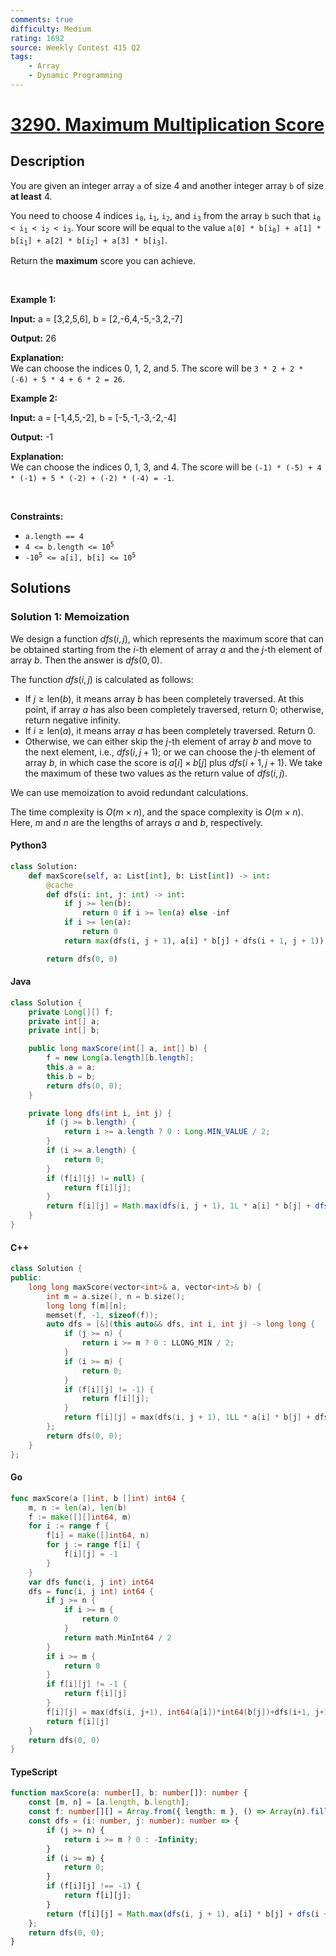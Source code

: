 ```yaml
---
comments: true
difficulty: Medium
rating: 1692
source: Weekly Contest 415 Q2
tags:
    - Array
    - Dynamic Programming
---
```


<!-- problem:start -->

# [3290. Maximum Multiplication Score](https://leetcode.com/problems/maximum-multiplication-score)

## Description

<!-- description:start -->

<p>You are given an integer array <code>a</code> of size 4 and another integer array <code>b</code> of size <strong>at least</strong> 4.</p>

<p>You need to choose 4 indices <code>i<sub>0</sub></code>, <code>i<sub>1</sub></code>, <code>i<sub>2</sub></code>, and <code>i<sub>3</sub></code> from the array <code>b</code> such that <code>i<sub>0</sub> &lt; i<sub>1</sub> &lt; i<sub>2</sub> &lt; i<sub>3</sub></code>. Your score will be equal to the value <code>a[0] * b[i<sub>0</sub>] + a[1] * b[i<sub>1</sub>] + a[2] * b[i<sub>2</sub>] + a[3] * b[i<sub>3</sub>]</code>.</p>

<p>Return the <strong>maximum</strong> score you can achieve.</p>

<p>&nbsp;</p>
<p><strong class="example">Example 1:</strong></p>

<div class="example-block">
<p><strong>Input:</strong> <span class="example-io">a = [3,2,5,6], b = [2,-6,4,-5,-3,2,-7]</span></p>

<p><strong>Output:</strong> <span class="example-io">26</span></p>

<p><strong>Explanation:</strong><br />
We can choose the indices 0, 1, 2, and 5. The score will be <code>3 * 2 + 2 * (-6) + 5 * 4 + 6 * 2 = 26</code>.</p>
</div>

<p><strong class="example">Example 2:</strong></p>

<div class="example-block">
<p><strong>Input:</strong> <span class="example-io">a = [-1,4,5,-2], b = [-5,-1,-3,-2,-4]</span></p>

<p><strong>Output:</strong> <span class="example-io">-1</span></p>

<p><strong>Explanation:</strong><br />
We can choose the indices 0, 1, 3, and 4. The score will be <code>(-1) * (-5) + 4 * (-1) + 5 * (-2) + (-2) * (-4) = -1</code>.</p>
</div>

<p>&nbsp;</p>
<p><strong>Constraints:</strong></p>

<ul>
	<li><code>a.length == 4</code></li>
	<li><code>4 &lt;= b.length &lt;= 10<sup>5</sup></code></li>
	<li><code>-10<sup>5</sup> &lt;= a[i], b[i] &lt;= 10<sup>5</sup></code></li>
</ul>

<!-- description:end -->

## Solutions

<!-- solution:start -->

### Solution 1: Memoization

We design a function $\textit{dfs}(i, j)$, which represents the maximum score that can be obtained starting from the $i$-th element of array $a$ and the $j$-th element of array $b$. Then the answer is $\textit{dfs}(0, 0)$.

The function $\textit{dfs}(i, j)$ is calculated as follows:

-   If $j \geq \text{len}(b)$, it means array $b$ has been completely traversed. At this point, if array $a$ has also been completely traversed, return $0$; otherwise, return negative infinity.
-   If $i \geq \text{len}(a)$, it means array $a$ has been completely traversed. Return $0$.
-   Otherwise, we can either skip the $j$-th element of array $b$ and move to the next element, i.e., $\textit{dfs}(i, j + 1)$; or we can choose the $j$-th element of array $b$, in which case the score is $a[i] \times b[j]$ plus $\textit{dfs}(i + 1, j + 1)$. We take the maximum of these two values as the return value of $\textit{dfs}(i, j)$.

We can use memoization to avoid redundant calculations.

The time complexity is $O(m \times n)$, and the space complexity is $O(m \times n)$. Here, $m$ and $n$ are the lengths of arrays $a$ and $b$, respectively.

<!-- tabs:start -->

#### Python3

```python
class Solution:
    def maxScore(self, a: List[int], b: List[int]) -> int:
        @cache
        def dfs(i: int, j: int) -> int:
            if j >= len(b):
                return 0 if i >= len(a) else -inf
            if i >= len(a):
                return 0
            return max(dfs(i, j + 1), a[i] * b[j] + dfs(i + 1, j + 1))

        return dfs(0, 0)
```

#### Java

```java
class Solution {
    private Long[][] f;
    private int[] a;
    private int[] b;

    public long maxScore(int[] a, int[] b) {
        f = new Long[a.length][b.length];
        this.a = a;
        this.b = b;
        return dfs(0, 0);
    }

    private long dfs(int i, int j) {
        if (j >= b.length) {
            return i >= a.length ? 0 : Long.MIN_VALUE / 2;
        }
        if (i >= a.length) {
            return 0;
        }
        if (f[i][j] != null) {
            return f[i][j];
        }
        return f[i][j] = Math.max(dfs(i, j + 1), 1L * a[i] * b[j] + dfs(i + 1, j + 1));
    }
}
```

#### C++

```cpp
class Solution {
public:
    long long maxScore(vector<int>& a, vector<int>& b) {
        int m = a.size(), n = b.size();
        long long f[m][n];
        memset(f, -1, sizeof(f));
        auto dfs = [&](this auto&& dfs, int i, int j) -> long long {
            if (j >= n) {
                return i >= m ? 0 : LLONG_MIN / 2;
            }
            if (i >= m) {
                return 0;
            }
            if (f[i][j] != -1) {
                return f[i][j];
            }
            return f[i][j] = max(dfs(i, j + 1), 1LL * a[i] * b[j] + dfs(i + 1, j + 1));
        };
        return dfs(0, 0);
    }
};
```

#### Go

```go
func maxScore(a []int, b []int) int64 {
	m, n := len(a), len(b)
	f := make([][]int64, m)
	for i := range f {
		f[i] = make([]int64, n)
		for j := range f[i] {
			f[i][j] = -1
		}
	}
	var dfs func(i, j int) int64
	dfs = func(i, j int) int64 {
		if j >= n {
			if i >= m {
				return 0
			}
			return math.MinInt64 / 2
		}
		if i >= m {
			return 0
		}
		if f[i][j] != -1 {
			return f[i][j]
		}
		f[i][j] = max(dfs(i, j+1), int64(a[i])*int64(b[j])+dfs(i+1, j+1))
		return f[i][j]
	}
	return dfs(0, 0)
}
```

#### TypeScript

```ts
function maxScore(a: number[], b: number[]): number {
    const [m, n] = [a.length, b.length];
    const f: number[][] = Array.from({ length: m }, () => Array(n).fill(-1));
    const dfs = (i: number, j: number): number => {
        if (j >= n) {
            return i >= m ? 0 : -Infinity;
        }
        if (i >= m) {
            return 0;
        }
        if (f[i][j] !== -1) {
            return f[i][j];
        }
        return (f[i][j] = Math.max(dfs(i, j + 1), a[i] * b[j] + dfs(i + 1, j + 1)));
    };
    return dfs(0, 0);
}
```

<!-- tabs:end -->

<!-- solution:end -->

<!-- problem:end -->
